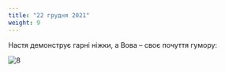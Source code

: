```yaml
---
title: "22 грудня 2021"
weight: 9
---
```

Настя демонструє гарні ніжки, а Вова – своє почуття гумору:

![8](/images/2021-12-22.jpg)